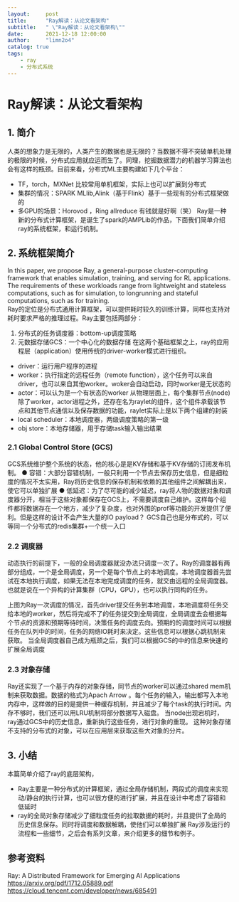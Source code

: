 ```yaml
---
layout:     post
title:      "Ray解读：从论文看架构"
subtitle:   " \"Ray解读：从论文看架构\""
date:       2021-12-18 12:00:00
author:     "limn2o4"
catalog: true
tags:
    - ray
    - 分布式系统
---
```

# Ray解读：从论文看架构
## 1. 简介
人类的想象力是无限的，人类产生的数据也是无限的？当数据不得不突破单机处理的极限的时候，分布式应用就应运而生了。同理，挖掘数据潜力的机器学习算法也会有这样的瓶颈。目前来看，分布式ML主要构建如下几个平台：
- TF，torch，MXNet 比较常用单机框架，实际上也可以扩展到分布式
- 集群的情况：SPARK MLlib,Alink（基于Flink）基于一些现有的分布式框架做的
- 多GPU的场景：Horovod ，Ring allreduce 有钱就是好啊（笑）
Ray是一种新的分布式计算框架，是诞生了spark的AMPLib的作品，下面我们简单介绍ray的系统框架，和运行机制。
## 2. 系统框架简介
 In this paper, we propose Ray, a general-purpose cluster-computing framework that enables simulation, training, and serving for RL applications. The requirements of these workloads range from lightweight and stateless computations, such as for simulation, to longrunning and stateful computations, such as for training.  
Ray的定位是分布式通用计算框架，可以提供耗时较久的训练计算，同样也支持对耗时要求严格的推理过程。Ray主要包括两部分：
1. 分布式的任务调度器：bottom-up调度策略
2. 元数据存储GCS：一个中心化的数据存储
在这两个基础框架之上，ray的应用程层（application）使用传统的driver-worker模式进行组织。
- driver：运行用户程序的进程
- worker：执行指定的远程任务（remote function），这个任务可以来自driver，也可以来自其他worker。woker会自动启动，同时worker是无状态的
- actor：可以认为是一个有状态的worker
从物理层面上，每个集群节点(node)除了worker，actor进程之外，还存在名为raylet的组件，这个组件承载该节点和其他节点通信以及保存数据的功能，raylet实际上是以下两个组建的封装
- local scheduler：本地调度器，两级调度策略的第一级
- obj store：本地存储器，用于存储task输入输出结果
### 2.1 Global Control Store (GCS)  
GCS系统维护整个系统的状态，他的核心是是KV存储和基于KV存储的订阅发布机制。
● 容错：大部分容错机制，一般只利用一个节点去保存历史信息，但是细粒度的情况不太实用，Ray将历史信息的保存机制和依赖的其他组件之间解耦出来，使它可以单独扩展
● 低延迟：为了尽可能的减少延迟，ray将人物的数据对象和调度器分开，相当于这些对象都保存在GCS上，不需要调度自己维护。这样每个组件都将数据存在一个地方，减少了复杂度，也对外围的prof等功能的开发提供了便利。但是这样的设计不会产生大量的IO payload？
GCS自己也是分布式的，可以等同一个分布式的redis集群+一个统一入口
### 2.2 调度器
动态执行的前提下，一般的全局调度器就没办法只调度一次了。Ray的调度器有两部分组成，一个是全局调度，另一个是每个节点上的本地调度。本地调度器首先尝试在本地执行调度，如果无法在本地完成调度的任务，就交由远程的全局调度器。也就是说在一个异构的计算集群（CPU，GPU），也可以执行同构的任务。

上图为Ray一次调度的情况，首先driver提交任务到本地调度，本地调度将任务交给本地的worker，然后将完成不了的任务提交到全局调度，全局调度去会根据每个节点的资源和预期等待时间，决策任务的调度去向。预期的的调度时间可以根据任务在队列中的时间，任务的网络IO耗时来决定。这些信息可以根据心跳机制来获取。
当全局调度器自己成为瓶颈之后，我们可以根据GCS的中的信息来快速的扩展全局调度
### 2.3 对象存储
Ray还实现了一个基于内存的对象存储，同节点的worker可以通过shared mem机制来获取数据。数据的格式为Apach Arrow 。每个任务的输入，输出都写入本地内存中，这样做的目的是提供一种缓存机制，并且减少了每个task的执行时间。内存不够时，我们还可以用LRU机制将部分数据写入磁盘。
当node出现宕机时，ray通过GCS中的历史信息，重新执行这些任务，进行对象的重现。
这种对象存储不支持的分布式的对象，可以在应用层来获取这些大对象的分片。
## 3. 小结
本篇简单介绍了ray的底层架构，
- Ray主要是一种分布式的计算框架，通过全局存储机制，两段式的调度来实现动/静台的执行计算，也可以很方便的进行扩展，并且在设计中考虑了容错和低延时
- ray的全局对象存储减少了细粒度任务的拉取数据的耗时，并且提供了全局的历史信息保存。同时将调度和数据解耦，使他们可以单独扩展
Ray涉及运行的流程和一些细节，之后会有系列文章，来介绍更多的细节和例子。
## 参考资料
 Ray: A Distributed Framework for Emerging AI Applications   https://arxiv.org/pdf/1712.05889.pdf
https://cloud.tencent.com/developer/news/685491
